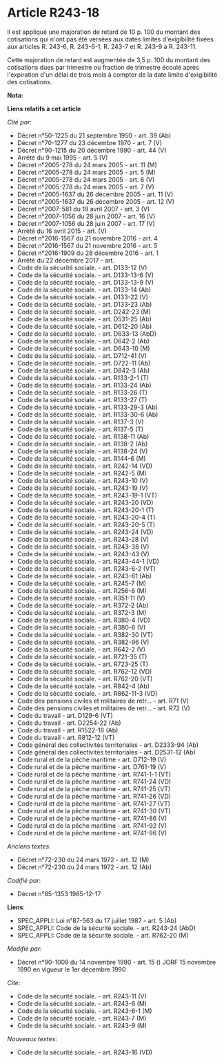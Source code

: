 # Article R243-18

Il est appliqué une majoration de retard de 10 p. 100 du montant des cotisations qui n'ont pas été versées aux dates limites
d'exigibilité fixées aux articles R. 243-6, R. 243-6-1, R. 243-7 et R. 243-9 à R. 243-11. 

Cette majoration de retard est augmentée de 3,5 p. 100 du montant des cotisations dues par trimestre ou fraction de trimestre
écoulé après l'expiration d'un délai de trois mois à compter de la date limite d'exigibilité des cotisations.

**Nota:**



**Liens relatifs à cet article**

_Cité par_:

  - Décret n°50-1225 du 21 septembre 1950 - art. 39 (Ab)
  - Décret n°70-1277 du 23 décembre 1970 - art. 7 (V)
  - Décret n°90-1215 du 20 décembre 1990 - art. 44 (V)
  - Arrêté du 9 mai 1995 - art. 5 (V)
  - Décret n°2005-278 du 24 mars 2005 - art. 11 (M)
  - Décret n°2005-278 du 24 mars 2005 - art. 5 (M)
  - Décret n°2005-278 du 24 mars 2005 - art. 6 (V)
  - Décret n°2005-278 du 24 mars 2005 - art. 7 (V)
  - Décret n°2005-1637 du 26 décembre 2005 - art. 11 (V)
  - Décret n°2005-1637 du 26 décembre 2005 - art. 12 (V)
  - Décret n°2007-581 du 19 avril 2007 - art. 3 (V)
  - Décret n°2007-1056 du 28 juin 2007 - art. 16 (V)
  - Décret n°2007-1056 du 28 juin 2007 - art. 17 (V)
  - Arrêté du 16 avril 2015 - art. (V)
  - Décret n°2016-1567 du 21 novembre 2016 - art. 4
  - Décret n°2016-1567 du 21 novembre 2016 - art. 5
  - Décret n°2016-1909 du 28 décembre 2016 - art. 1
  - Arrêté du 22 décembre 2017 - art.
  - Code de la sécurité sociale. - art. D133-12 (V)
  - Code de la sécurité sociale. - art. D133-13-6 (V)
  - Code de la sécurité sociale. - art. D133-13-9 (V)
  - Code de la sécurité sociale. - art. D133-14 (Ab)
  - Code de la sécurité sociale. - art. D133-22 (V)
  - Code de la sécurité sociale. - art. D133-23 (Ab)
  - Code de la sécurité sociale. - art. D242-23 (M)
  - Code de la sécurité sociale. - art. D531-25 (Ab)
  - Code de la sécurité sociale. - art. D612-20 (Ab)
  - Code de la sécurité sociale. - art. D633-13 (AbD)
  - Code de la sécurité sociale. - art. D642-2 (Ab)
  - Code de la sécurité sociale. - art. D643-10 (M)
  - Code de la sécurité sociale. - art. D712-41 (V)
  - Code de la sécurité sociale. - art. D722-11 (Ab)
  - Code de la sécurité sociale. - art. D842-3 (Ab)
  - Code de la sécurité sociale. - art. R133-2-1 (T)
  - Code de la sécurité sociale. - art. R133-24 (Ab)
  - Code de la sécurité sociale. - art. R133-26 (T)
  - Code de la sécurité sociale. - art. R133-27 (T)
  - Code de la sécurité sociale. - art. R133-29-3 (Ab)
  - Code de la sécurité sociale. - art. R133-30-6 (Ab)
  - Code de la sécurité sociale. - art. R137-3 (V)
  - Code de la sécurité sociale. - art. R137-5 (T)
  - Code de la sécurité sociale. - art. R138-11 (Ab)
  - Code de la sécurité sociale. - art. R138-2 (Ab)
  - Code de la sécurité sociale. - art. R138-24 (V)
  - Code de la sécurité sociale. - art. R144-6 (M)
  - Code de la sécurité sociale. - art. R242-14 (VD)
  - Code de la sécurité sociale. - art. R242-5 (M)
  - Code de la sécurité sociale. - art. R243-10 (V)
  - Code de la sécurité sociale. - art. R243-19 (V)
  - Code de la sécurité sociale. - art. R243-19-1 (VT)
  - Code de la sécurité sociale. - art. R243-20 (VD)
  - Code de la sécurité sociale. - art. R243-20-1 (T)
  - Code de la sécurité sociale. - art. R243-20-4 (T)
  - Code de la sécurité sociale. - art. R243-20-5 (T)
  - Code de la sécurité sociale. - art. R243-24 (VD)
  - Code de la sécurité sociale. - art. R243-28 (V)
  - Code de la sécurité sociale. - art. R243-38 (V)
  - Code de la sécurité sociale. - art. R243-43 (V)
  - Code de la sécurité sociale. - art. R243-44-1 (VD)
  - Code de la sécurité sociale. - art. R243-6-2 (VT)
  - Code de la sécurité sociale. - art. R243-61 (Ab)
  - Code de la sécurité sociale. - art. R245-7 (M)
  - Code de la sécurité sociale. - art. R256-6 (M)
  - Code de la sécurité sociale. - art. R351-11 (V)
  - Code de la sécurité sociale. - art. R372-2 (Ab)
  - Code de la sécurité sociale. - art. R372-3 (M)
  - Code de la sécurité sociale. - art. R380-4 (VD)
  - Code de la sécurité sociale. - art. R380-6 (V)
  - Code de la sécurité sociale. - art. R382-30 (VT)
  - Code de la sécurité sociale. - art. R382-96 (V)
  - Code de la sécurité sociale. - art. R642-2 (V)
  - Code de la sécurité sociale. - art. R721-35 (T)
  - Code de la sécurité sociale. - art. R723-25 (T)
  - Code de la sécurité sociale. - art. R762-12 (VD)
  - Code de la sécurité sociale. - art. R762-20 (VT)
  - Code de la sécurité sociale. - art. R842-4 (Ab)
  - Code de la sécurité sociale. - art. R862-11-3 (VD)
  - Code des pensions civiles et militaires de retr... - art. R71 (V)
  - Code des pensions civiles et militaires de retr... - art. R72 (V)
  - Code du travail - art. D129-6 (VT)
  - Code du travail - art. D2254-22 (Ab)
  - Code du travail - art. R1522-16 (Ab)
  - Code du travail - art. R812-12 (VT)
  - Code général des collectivités territoriales - art. D2333-94 (Ab)
  - Code général des collectivités territoriales - art. D2531-12 (Ab)
  - Code rural et de la pêche maritime - art. D712-19 (V)
  - Code rural et de la pêche maritime - art. D761-19 (V)
  - Code rural et de la pêche maritime - art. R741-1-1 (VT)
  - Code rural et de la pêche maritime - art. R741-24 (VD)
  - Code rural et de la pêche maritime - art. R741-25 (VT)
  - Code rural et de la pêche maritime - art. R741-26 (VD)
  - Code rural et de la pêche maritime - art. R741-27 (VT)
  - Code rural et de la pêche maritime - art. R741-30 (VT)
  - Code rural et de la pêche maritime - art. R741-86 (V)
  - Code rural et de la pêche maritime - art. R741-92 (V)
  - Code rural et de la pêche maritime - art. R741-96 (V)

_Anciens textes_:

  - Décret n°72-230 du 24 mars 1972 - art. 12 (M)
  - Décret n°72-230 du 24 mars 1972 - art. 12 (Ab)

_Codifié par_:

  - Décret n°85-1353 1985-12-17

**Liens**:

  - SPEC_APPLI: Loi n°87-563 du 17 juillet 1987 - art. 5 (Ab)
  - SPEC_APPLI: Code de la sécurité sociale. - art. R243-24 (AbD)
  - SPEC_APPLI: Code de la sécurité sociale. - art. R762-20 (M)

_Modifié par_:

  - Décret n°90-1009 du 14 novembre 1990 - art. 15 () JORF 15 novembre 1990 en vigueur le 1er décembre 1990

_Cite_:

  - Code de la sécurité sociale. - art. R243-11 (V)
  - Code de la sécurité sociale. - art. R243-6 (M)
  - Code de la sécurité sociale. - art. R243-6-1 (M)
  - Code de la sécurité sociale. - art. R243-7 (M)
  - Code de la sécurité sociale. - art. R243-9 (M)

_Nouveaux textes_:

  - Code de la sécurité sociale. - art. R243-16 (VD)
